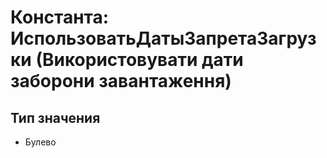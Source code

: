 ﻿# Константа: ИспользоватьДатыЗапретаЗагрузки (Використовувати дати заборони завантаження)

## Тип значения

- Булево

